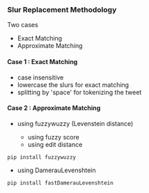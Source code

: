 ### Slur Replacement Methodology

Two cases
- Exact Matching
- Approximate Matching


#### Case 1 : Exact Matching

- case insensitive
- lowercase the slurs for exact matching
- splitting by 'space' for tokenizing the tweet

#### Case 2 : Approximate Matching

- using fuzzywuzzy (Levenstein distance)

  - using fuzzy score
  - using edit distance

```
pip install fuzzywuzzy
```

 
  
- using DamerauLevenshtein
```
pip install fastDamerauLevenshtein
```
